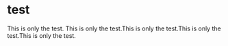 # test
This is only the test. This is only the test.This is only the test.This is only the test.This is only the test.
